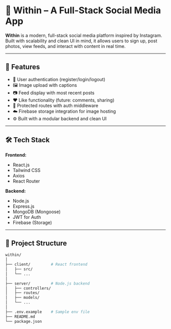 # 📱 Within – A Full-Stack Social Media App

**Within** is a modern, full-stack social media platform inspired by Instagram. Built with scalability and clean UI in mind, it allows users to sign up, post photos, view feeds, and interact with content in real time.

---

## 🚀 Features

- 🔐 User authentication (register/login/logout)
- 🖼️ Image upload with captions
- 📷 Feed display with most recent posts
- ❤️ Like functionality (future: comments, sharing)
- 🧠 Protected routes with auth middleware
- ☁️ Firebase storage integration for image hosting
- ⚙️ Built with a modular backend and clean UI

---

## 🛠️ Tech Stack

**Frontend:**
- React.js
- Tailwind CSS
- Axios
- React Router

**Backend:**
- Node.js
- Express.js
- MongoDB (Mongoose)
- JWT for Auth
- Firebase (Storage)

---

## 📂 Project Structure

```bash
within/
│
├── client/         # React frontend
│   ├── src/
│   └── ...
│
├── server/         # Node.js backend
│   ├── controllers/
│   ├── routes/
│   ├── models/
│   └── ...
│
├── .env.example    # Sample env file
├── README.md
└── package.json